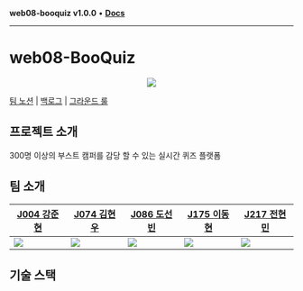 **web08-booquiz v1.0.0** • [**Docs**](modules.md)

***

# web08-BooQuiz

<p align="center">
  <img src="https://github.com/user-attachments/assets/a3550464-e324-4933-85cb-f181ee62b3d5">
</p>

[팀 노션](https://www.notion.so/127f1897cdf5809c8a44d54384683bc6?pvs=21) | [백로그](https://github.com/orgs/boostcampwm-2024/projects/11) | [그라운드 룰](https://github.com/boostcampwm-2024/web08-BooQuiz/wiki/%EA%B7%B8%EB%9D%BC%EC%9A%B4%EB%93%9C-%EB%A3%B0) 

## 프로젝트 소개

300명 이상의 부스트 캠퍼를 감당 할 수 있는 실시간 퀴즈 플랫폼

## 팀 소개

| [J004 강준현](https://github.com/JunhyunKang) | [J074 김현우](https://github.com/krokerdile) | [J086 도선빈](https://github.com/typingmistake) | [J175 이동현](https://github.com/codemario318) | [J217 전현민](https://github.com/joyjhm) |
| --- | --- | --- | --- | --- |
|![](https://avatars.githubusercontent.com/u/72436328?v=4)|![](https://avatars.githubusercontent.com/u/39644976?v=4)|![](https://avatars.githubusercontent.com/u/102957984?v=4)|![](https://avatars.githubusercontent.com/u/130330767?v=4)|![](https://avatars.githubusercontent.com/u/77275989?v=4)|

## 기술 스택
